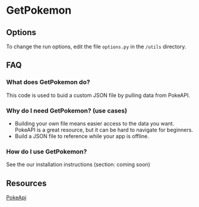 # GetPokemon

## Options

To change the run options, edit the file `options.py` in the `/utils` directory.

## FAQ

### What does GetPokemon do?

This code is used to buid a custom JSON file by pulling data from PokeAPI.

### Why do I need GetPokemon? (use cases)

- Building your own file means easier access to the data you want. PokeAPI is a great resource, but it can be hard to navigate for beginners.
- Build a JSON file to reference while your app is offline.

### How do I use GetPokemon?

See the our installation instructions (section: coming soon)

## Resources

[PokeApi](https://pokeapi.co/)
